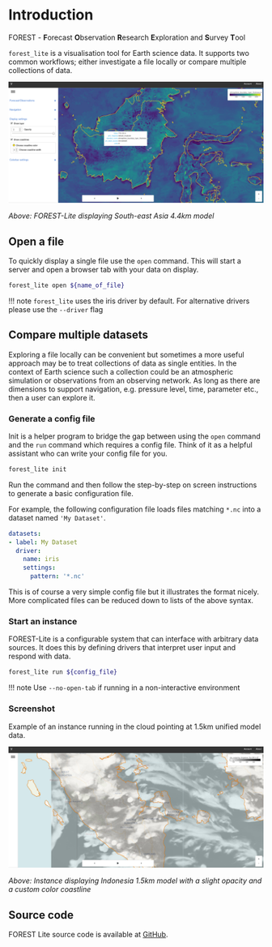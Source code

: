 # Introduction

FOREST - **F**orecast **O**bservation **R**esearch **E**xploration and **S**urvey **T**ool

`forest_lite` is a visualisation tool for Earth science data. It
supports two common workflows; either investigate a
file locally or compare multiple collections of data.

![Screenshot](img/grab.png)

*Above: FOREST-Lite displaying South-east Asia 4.4km model*

## Open a file

To quickly display a single file use the `open` command. This
will start a server and open a browser tab with your data
on display.

```sh
forest_lite open ${name_of_file}
```

!!! note
    `forest_lite` uses the iris driver by default.
    For alternative drivers please use the `--driver` flag


## Compare multiple datasets

Exploring a file locally can be convenient
but sometimes a more useful approach may be
to treat collections of data as single entities. In the context of Earth science such a collection
could be an atmospheric simulation or observations from an
observing network. As long as there are dimensions to support
navigation, e.g. pressure level, time, parameter etc., then a user
can explore it.


### Generate a config file

Init is a helper program to bridge the
gap between using the `open` command and the `run`
command which requires a config file. Think of it as
a helpful assistant who can write your config file for you.

```sh
forest_lite init
```

Run the command and then follow the step-by-step on screen instructions
to generate a basic configuration file.

For example, the following
configuration file loads files matching `*.nc` into a dataset
named `'My Dataset'`.

```yaml
datasets:
- label: My Dataset
  driver:
    name: iris
    settings:
      pattern: '*.nc'
```

This is of course a very simple config file but it illustrates
the format nicely. More complicated files can be reduced down
to lists of the above syntax.

### Start an instance

FOREST-Lite is a configurable system that can interface with
arbitrary data sources. It does this by defining drivers that
interpret user input and respond with data.

```sh
forest_lite run ${config_file}
```

!!! note
    Use `--no-open-tab` if running in a non-interactive environment

### Screenshot

Example of an instance running in the cloud pointing at
1.5km unified model data.

![Screenshot](img/grab-2.png)

*Above: Instance displaying Indonesia 1.5km model with a slight opacity
and a custom color coastline*

## Source code

FOREST Lite source code is available at [GitHub](https://github.com/MetOffice/forest-lite).

